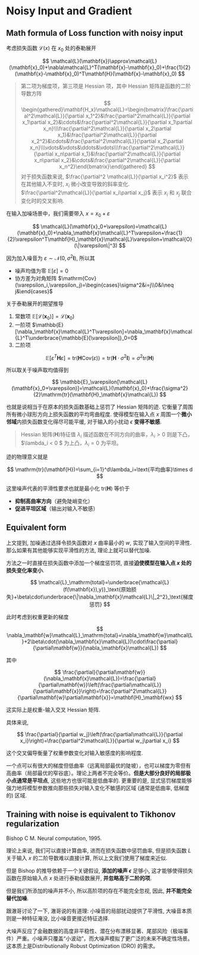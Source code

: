 # Noisy Input and Gradient 

## Math formula of Loss function with noisy input

考虑损失函数 $\mathcal{L}(x)$ 在 $x_0$ 处的泰勒展开

$$
\mathcal{L}(\mathbf{x})\approx\mathcal{L}(\mathbf{x}_0)+\nabla\mathcal{L}^T(\mathbf{x}-\mathbf{x}_0)+\frac{1}{2}(\mathbf{x}-\mathbf{x}_0)^T\mathbf{H}(\mathbf{x}-\mathbf{x}_0)
$$

> 第二项为梯度项，第三项是 Hessian 项，其中 Hessian 矩阵是函数的二阶导数方阵
$$
\begin{gathered}\mathbf{H_x}\mathcal{L}=\begin{bmatrix}\frac{\partial^2\mathcal{L}}{\partial x_1^2}&\frac{\partial^2\mathcal{L}}{\partial x_1\partial x_2}&\cdots&\frac{\partial^2\mathcal{L}}{\partial x_1\partial x_n}\\\frac{\partial^2\mathcal{L}}{\partial x_2\partial x_1}&\frac{\partial^2\mathcal{L}}{\partial x_2^2}&\cdots&\frac{\partial^2\mathcal{L}}{\partial x_2\partial x_n}\\\vdots&\vdots&\ddots&\vdots\\\frac{\partial^2\mathcal{L}}{\partial x_n\partial x_1}&\frac{\partial^2\mathcal{L}}{\partial x_n\partial x_2}&\cdots&\frac{\partial^2\mathcal{L}}{\partial x_n^2}\end{bmatrix}\end{gathered}
$$
> 对于损失函数来说, $\frac{\partial^2 \mathcal{L}}{\partial x_i^2}$ 表示在其他输入不变时, $x_i$ 微小改变导致的斜率变化. $\frac{\partial^2\mathcal{L}}{\partial x_i\partial x_j}$ 表示 $x_i$ 和 $x_j$ 联合变化时的交叉影响.
 
在输入加噪场景中，我们需要带入 $x = x_0+\varepsilon$

$$
\mathcal{L}(\mathbf{x}_0+\varepsilon)=\mathcal{L}(\mathbf{x}_0)+\nabla_\mathbf{x}\mathcal{L}^T\varepsilon+\frac{1}{2}\varepsilon^T\mathbf{H}_\mathbf{x}\mathcal{L}\varepsilon+\mathcal{O}(\|\varepsilon\|^3)
$$

因为加入噪音为 $\varepsilon \sim \mathcal{N}(0,\sigma^2 \mathbf{I})$, 所以其

- 噪声均值为零 $\mathbb{E}[\varepsilon]=0$
- 协方差为对角矩阵 $\mathrm{Cov}(\varepsilon_i,\varepsilon_j)=\begin{cases}\sigma^2&i=j\\0&i\neq j&\end{cases}$

关于泰勒展开的期望推导

1. 常数项 $\mathbb{E}[\mathcal{L}(\mathbf{x}_0)]=\mathcal{L}(\mathbf{x}_0)$
2. 一阶项 $\mathbb{E}[\nabla_\mathbf{x}\mathcal{L}^T\varepsilon]=\nabla_\mathbf{x}\mathcal{L}^T\underbrace{\mathbb{E}[\varepsilon]}_0=0$
3. 二阶项

$$
\mathbb{E}\left[\varepsilon^T\mathbf{H}\varepsilon\right]=\mathrm{tr}\left(\mathbf{H}\mathrm{Cov}(\varepsilon)\right)=\mathrm{tr}\left(\mathbf{H}\cdot\sigma^2\mathbf{I}\right)=\sigma^2\mathrm{tr}(\mathbf{H})
$$

所以取关于噪声取均值得到 

$$
\mathbb{E}_\varepsilon[\mathcal{L}(\mathbf{x}_0+\varepsilon)]=\mathcal{L}(\mathbf{x}_0)+\frac{\sigma^2}{2}\mathrm{tr}(\mathbf{H}_\mathbf{x}\mathcal{L})
$$

也就是说相当于在原本的损失函数基础上惩罚了 Hessian 矩阵的迹. 它衡量了周围所有微小球形方向上损失函数的平均弯曲程度. 使得模型在输入点 $x$ 周围一个**微小邻域**内损失函数变化得尽可能平缓, 对于输入的小扰动 $\epsilon$ **变得不敏感**.

> Hessian 矩阵($\mathbf{H}$)特征值 $\lambda_i$ 描述函数在不同方向的曲率，$\lambda_i > 0$ 则是下凸，$\lambda_i < 0 $ 为上凸，$\lambda_i = 0$ 为平坦。

迹的物理意义就是

$$
\mathrm{tr}(\mathbf{H})=\sum_{i=1}^d\lambda_i=\text{平均曲率}\times d
$$

这里噪声代表的平滑性要求也就是最小化 $\mathrm{tr}(\mathbf{H})$ 等价于

- **抑制高曲率方向**（避免陡峭变化）
- **促进平坦区域**（输出对输入不敏感）


## Equivalent form

上文提到, 加噪通过选择令损失函数对 $x$ 曲率最小的 $w$, 实现了输入空间的平滑性. 那么如果有其他能够实现平滑性的方法, 理论上就可以替代加噪.

方法之一时直接在损失函数中添加一个梯度惩罚项, 直接**迫使模型在输入点 $x$ 处的损失变化率变小**.

$$
\mathcal{L}_\mathrm{total}=\underbrace{\mathcal{L}(f(\mathbf{x}),y)}_\text{原始损失}+\beta\cdot\underbrace{\|\nabla_\mathbf{x}\mathcal{L}\|_2^2}_\text{梯度惩罚}
$$

此时考虑到权重更新的梯度

$$
\nabla_\mathbf{w}\mathcal{L}_\mathrm{total}=\nabla_\mathbf{w}\mathcal{L}+2\beta\cdot(\nabla_\mathbf{x}\mathcal{L})\cdot\frac{\partial}{\partial\mathbf{w}}(\nabla_\mathbf{x}\mathcal{L})
$$

其中

$$
\frac{\partial}{\partial\mathbf{w}}(\nabla_\mathbf{x}\mathcal{L})=\frac{\partial}{\partial\mathbf{w}}\left(\frac{\partial\mathcal{L}}{\partial\mathbf{x}}\right)=\frac{\partial^2\mathcal{L}}{\partial\mathbf{w}\partial\mathbf{x}}=\mathbf{H}_\mathbf{wx}
$$

这实际上是权重-输入交叉 Hessian 矩阵.

具体来说, 

$$
\frac{\partial}{\partial w_j}\left(\frac{\partial\mathcal{L}}{\partial x_i}\right)=\frac{\partial^2\mathcal{L}}{\partial w_j\partial x_i}
$$

这个交叉偏导衡量了权重参数变化对输入敏感度的影响程度.


一个点可以有很大的梯度但低曲率（远离局部最优的陡坡），也可以梯度为零但有高曲率（局部最优的窄谷底）。理论上两者不完全等价。**但是大部分良好的局部极小点通常是平坦点**, 这些地方也很可能是低曲率的. 更重要的是, 显式惩罚梯度能够强力地将模型参数推向那些损失对输入变化不敏感的区域 (通常是低曲率, 低梯度的) 区域.


## Training with noise is equivalent to Tikhonov regularization

Bishop C M. Neural computation, 1995.

理论上来说, 我们可以直接计算曲率, 进而在损失函数中惩罚曲率, 但是损失函数 $L$ 关于输入 $x$ 的二阶导数难以直接计算, 所以上文我们使用了梯度来近似.

但是 Bishop 的推导依赖于一个关键假设, **添加的噪声 $\epsilon$** 足够小, 这才能够使得损失函数在原始输入点 $x$ 处进行泰勒级数展开, **并忽略高于二阶的项**.

但是我们所添加的噪声并不小, 所以高阶项的存在不能完全忽视, 因此, **并不能完全替代加噪**.

跟澈哥讨论了一下, 澈哥说的有道理: 小噪音的局部扰动提供了平滑性, 大噪音本质则是一种特征淹没, 比小噪音更接近特征选择.

大噪声反应了金融数据的​​高度非平稳性、潜在分布漂移显著、尾部风险（极端事件）严重​​。小噪声只覆盖“小波动”，而​​大噪声模拟了更广泛的未来不确定性场景​​。这本质上是 ​​Distributionally Robust Optimization (DRO)​​ 的需求。



